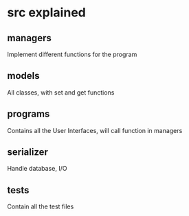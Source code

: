 # src explained

## managers
Implement different functions for the program

## models
All classes, with set and get functions

## programs
Contains all the User Interfaces, will call function in managers

## serializer
Handle database, I/O   

## tests
Contain all the test files  